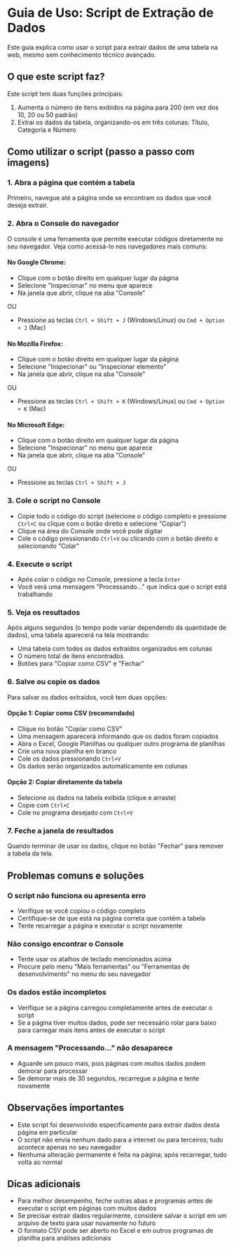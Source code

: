 # Guia de Uso: Script de Extração de Dados

Este guia explica como usar o script para extrair dados de uma tabela na web, mesmo sem conhecimento técnico avançado.

## O que este script faz?

Este script tem duas funções principais:
1. Aumenta o número de itens exibidos na página para 200 (em vez dos 10, 20 ou 50 padrão)
2. Extrai os dados da tabela, organizando-os em três colunas: Título, Categoria e Número

## Como utilizar o script (passo a passo com imagens)

### 1. Abra a página que contém a tabela

Primeiro, navegue até a página onde se encontram os dados que você deseja extrair.

### 2. Abra o Console do navegador

O console é uma ferramenta que permite executar códigos diretamente no seu navegador. Veja como acessá-lo nos navegadores mais comuns:

#### No Google Chrome:
- Clique com o botão direito em qualquer lugar da página
- Selecione "Inspecionar" no menu que aparece
- Na janela que abrir, clique na aba "Console"

OU

- Pressione as teclas `Ctrl + Shift + J` (Windows/Linux) ou `Cmd + Option + J` (Mac)

#### No Mozilla Firefox:
- Clique com o botão direito em qualquer lugar da página
- Selecione "Inspecionar" ou "Inspecionar elemento"
- Na janela que abrir, clique na aba "Console"

OU

- Pressione as teclas `Ctrl + Shift + K` (Windows/Linux) ou `Cmd + Option + K` (Mac)

#### No Microsoft Edge:
- Clique com o botão direito em qualquer lugar da página
- Selecione "Inspecionar" no menu que aparece
- Na janela que abrir, clique na aba "Console"

OU

- Pressione as teclas `Ctrl + Shift + J`

### 3. Cole o script no Console

- Copie todo o código do script (selecione o código completo e pressione `Ctrl+C` ou clique com o botão direito e selecione "Copiar")
- Clique na área do Console onde você pode digitar
- Cole o código pressionando `Ctrl+V` ou clicando com o botão direito e selecionando "Colar"

### 4. Execute o script

- Após colar o código no Console, pressione a tecla `Enter`
- Você verá uma mensagem "Processando..." que indica que o script está trabalhando

### 5. Veja os resultados

Após alguns segundos (o tempo pode variar dependendo da quantidade de dados), uma tabela aparecerá na tela mostrando:
- Uma tabela com todos os dados extraídos organizados em colunas
- O número total de itens encontrados
- Botões para "Copiar como CSV" e "Fechar"

### 6. Salve ou copie os dados

Para salvar os dados extraídos, você tem duas opções:

#### Opção 1: Copiar como CSV (recomendado)
- Clique no botão "Copiar como CSV"
- Uma mensagem aparecerá informando que os dados foram copiados
- Abra o Excel, Google Planilhas ou qualquer outro programa de planilhas
- Crie uma nova planilha em branco
- Cole os dados pressionando `Ctrl+V`
- Os dados serão organizados automaticamente em colunas

#### Opção 2: Copiar diretamente da tabela
- Selecione os dados na tabela exibida (clique e arraste)
- Copie com `Ctrl+C`
- Cole no programa desejado com `Ctrl+V`

### 7. Feche a janela de resultados

Quando terminar de usar os dados, clique no botão "Fechar" para remover a tabela da tela.

## Problemas comuns e soluções

### O script não funciona ou apresenta erro
- Verifique se você copiou o código completo
- Certifique-se de que está na página correta que contém a tabela
- Tente recarregar a página e executar o script novamente

### Não consigo encontrar o Console
- Tente usar os atalhos de teclado mencionados acima
- Procure pelo menu "Mais ferramentas" ou "Ferramentas de desenvolvimento" no menu do seu navegador

### Os dados estão incompletos
- Verifique se a página carregou completamente antes de executar o script
- Se a página tiver muitos dados, pode ser necessário rolar para baixo para carregar mais itens antes de executar o script

### A mensagem "Processando..." não desaparece
- Aguarde um pouco mais, pois páginas com muitos dados podem demorar para processar
- Se demorar mais de 30 segundos, recarregue a página e tente novamente

## Observações importantes

- Este script foi desenvolvido especificamente para extrair dados desta página em particular
- O script não envia nenhum dado para a internet ou para terceiros; tudo acontece apenas no seu navegador
- Nenhuma alteração permanente é feita na página; após recarregar, tudo volta ao normal

## Dicas adicionais

- Para melhor desempenho, feche outras abas e programas antes de executar o script em páginas com muitos dados
- Se precisar extrair dados regularmente, considere salvar o script em um arquivo de texto para usar novamente no futuro
- O formato CSV pode ser aberto no Excel e em outros programas de planilha para análises adicionais
